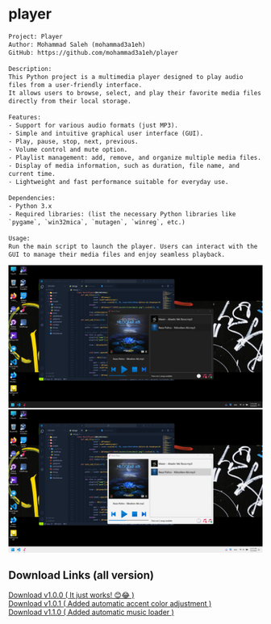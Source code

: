 # player
```text
Project: Player
Author: Mohammad Saleh (mohammad3a1eh)
GitHub: https://github.com/mohammad3a1eh/player

Description:
This Python project is a multimedia player designed to play audio files from a user-friendly interface.
It allows users to browse, select, and play their favorite media files directly from their local storage.

Features:
- Support for various audio formats (just MP3).
- Simple and intuitive graphical user interface (GUI).
- Play, pause, stop, next, previous.
- Volume control and mute option.
- Playlist management: add, remove, and organize multiple media files.
- Display of media information, such as duration, file name, and current time.
- Lightweight and fast performance suitable for everyday use.

Dependencies:
- Python 3.x
- Required libraries: (list the necessary Python libraries like `pygame`, `win32mica`, `mutagen`, `winreg`, etc.)

Usage:
Run the main script to launch the player. Users can interact with the GUI to manage their media files and enjoy seamless playback.
```

<img src="https://raw.githubusercontent.com/mohammad3a1eh/player/main/assets/dark.png" alt="dark mode"/>
<img src="https://raw.githubusercontent.com/mohammad3a1eh/player/main/assets/light.png" alt="light mode"/>


## Download Links (all version)
<a href="https://github.com/mohammad3a1eh/player/releases/download/v1.0.0/PyMusicPlayerInstaller.exe" title="Download 1.0.0" download>Download v1.0.0 ( It just works! 😊😂 )</a><br>
<a href="https://github.com/mohammad3a1eh/player/releases/download/v1.0.1/PyMusicPlayerInstaller.exe" title="Download 1.0.1" download>Download v1.0.1 ( Added automatic accent color adjustment )</a><br>
<a href="https://github.com/mohammad3a1eh/player/releases/download/v1.1.0/PyMusicPlayerInstaller.exe" title="Download 1.1.0" download>Download v1.1.0 ( Added automatic music loader )</a>
